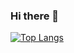 ### Hi there 👋

[![Top Langs](https://github-readme-stats.vercel.app/api/top-langs/?username={名前}
)](https://github.com/anuraghazra/github-readme-stats)


<!--
**You-keitou/You-Keitou** is a ✨ _special_ ✨ repository because its `README.md` (this file) appears on your GitHub profile.

Here are some ideas to get you started:

- 🔭 I’m currently working on ...
- 🌱 I’m currently learning ...
- 👯 I’m looking to collaborate on ...
- 🤔 I’m looking for help with ...
- 💬 Ask me about ...
- 📫 How to reach me: ...
- 😄 Pronouns: ...
- ⚡ Fun fact: ...
-->

